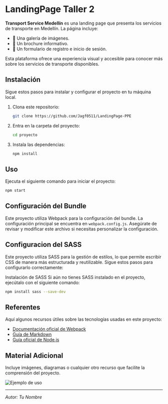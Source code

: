 # LandingPage Taller 2

**Transport Service Medellín** es una landing page que presenta los servicios de transporte en Medellín. La página incluye:  

- 📸 Una galería de imágenes.  
- 📄 Un brochure informativo.  
- 📝 Un formulario de registro e inicio de sesión.  

Esta plataforma ofrece una experiencia visual y accesible para conocer más sobre los servicios de transporte disponibles.  

## Instalación

Sigue estos pasos para instalar y configurar el proyecto en tu máquina local.

1. Clona este repositorio:
   ```bash
   git clone https://github.com/Jagf0511/LandingPage-PPE
   ```
2. Entra en la carpeta del proyecto:
   ```bash
   cd proyecto
   ```
3. Instala las dependencias:
   ```bash
   npm install
   ```

## Uso

Ejecuta el siguiente comando para iniciar el proyecto:
```bash
npm start
```

## Configuración del Bundle

Este proyecto utiliza Webpack para la configuración del bundle. La configuración principal se encuentra en `webpack.config.js`. Asegúrate de revisar y modificar este archivo si necesitas personalizar la configuración.

## Configuracion del SASS

Este proyecto utiliza SASS para la gestión de estilos, lo que permite escribir CSS de manera más estructurada y reutilizable. Sigue estos pasos para configurarlo correctamente:

Instalación de SASS
Si aún no tienes SASS instalado en el proyecto, ejecútalo con el siguiente comando:

```bash
npm install sass --save-dev
```

## Referentes

Aquí algunos recursos útiles sobre las tecnologías usadas en este proyecto:
- [Documentación oficial de Webpack](https://webpack.js.org/)
- [Guía de Markdown](https://www.markdownguide.org/)
- [Guía oficial de Node.js](https://nodejs.org/)

## Material Adicional

Incluye imágenes, diagramas o cualquier otro recurso que facilite la comprensión del proyecto.

![Ejemplo de uso](https://via.placeholder.com/600x300)

---

*Autor: Tu Nombre*
